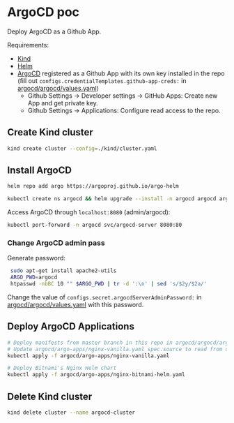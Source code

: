 # ArgoCD poc

Deploy ArgoCD as a Github App.

Requirements:

- [Kind](https://kind.sigs.k8s.io/docs/user/quick-start/)
- [Helm](https://helm.sh/)
- [ArgoCD](https://argo-cd.readthedocs.io/en/stable/) registered as a Github App with its own key installed in the repo (fill out `configs.credentialTemplates.github-app-creds:` in [argocd/argocd/values.yaml](./argocd/argocd/values.yaml)) 
	- Github Settings ->  Developer settings -> GitHub Apps: Create new App and get private key.
	- Github Settings ->  Applications: Configure read access to the repo.

## Create Kind cluster

```bash
kind create cluster --config=./kind/cluster.yaml
```

## Install ArgoCD

```bash
helm repo add argo https://argoproj.github.io/argo-helm

kubectl create ns argocd && helm upgrade --install -n argocd argocd argo/argo-cd --version 3.35.0 --values argocd/values.yaml 
```

Access ArgoCD through `localhost:8080` (admin/argocd):
```bash
kubectl port-forward -n argocd svc/argocd-server 8080:80
```

### Change ArgoCD admin pass

Generate password:
```bash
 sudo apt-get install apache2-utils
 ARGO_PWD=argocd
 htpasswd -nbBC 10 "" $ARGO_PWD | tr -d ':\n' | sed 's/$2y/$2a/'
```

Change the value of `configs.secret.argocdServerAdminPassword:` in [argocd/argocd/values.yaml](./argocd/argocd/values.yaml) with this password.


## Deploy ArgoCD Applications

```bash
# Deploy manifests from master branch in this repo in argocd/argocd/argo-apps/nginx-vanilla/ path.
# Update argocd/argo-apps/nginx-vanilla.yaml spec.source to read from other repo/branch/path (will require installing ArgoCD as github app if you change the repo)
kubectl apply -f argocd/argo-apps/nginx-vanilla.yaml

# Deploy Bitnami's Nginx Helm chart
kubectl apply -f argocd/argo-apps/nginx-bitnami-helm.yaml
```

## Delete Kind cluster
```bash
kind delete cluster --name argocd-cluster
```
